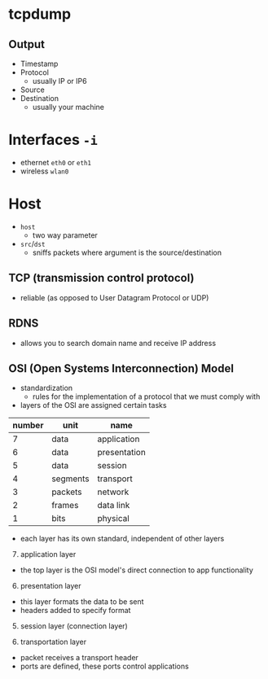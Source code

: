 # tcpdump

## Output

- Timestamp
- Protocol
  - usually IP or IP6
- Source
- Destination
  - usually your machine

# Interfaces `-i`

- ethernet `eth0` or `eth1`
- wireless `wlan0`

# Host

- `host`
  - two way parameter
- `src`/`dst`
  - sniffs packets where argument is the source/destination
  

## TCP (transmission control protocol)

- reliable (as opposed to User Datagram Protocol or UDP)

## RDNS

- allows you to search domain name and receive IP address

## OSI (Open Systems Interconnection) Model

- standardization
  - rules for the implementation of a protocol that we must comply with
- layers of the OSI are assigned certain tasks

|number     | unit      |name           |
|-----------|-----------|---------------|
| 7         |data       |application    |
| 6         |data       |presentation   |
| 5         |data       |session        |
| 4         |segments   |transport      |
| 3         |packets    |network        |
| 2         |frames     |data link      |
| 1         |bits       |physical       |

- each layer has its own standard, independent of other layers

7. application layer

  - the top layer is the OSI model's direct connection to app functionality

6. presentation layer

  - this layer formats the data to be sent
  - headers added to specify format
  
5. session layer (connection layer)

4. transportation layer

  - packet receives a transport header
  - ports are defined, these ports control applications
